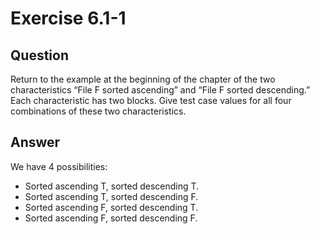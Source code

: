 # Exercise 6.1-1
## Question
Return to the example at the beginning of the chapter of the two characteristics “File F sorted ascending” and “File F sorted descending.” Each characteristic has two blocks. Give test case values for all four combinations of these two characteristics.

## Answer
We have 4 possibilities:
* Sorted ascending T, sorted descending T.
* Sorted ascending T, sorted descending F.
* Sorted ascending F, sorted descending T.
* Sorted ascending F, sorted descending F.
